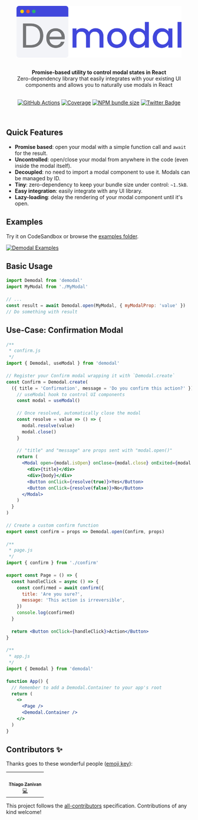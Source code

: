<p align="center">
  <img height="140" src="media/demodal.png" alt="Demodal Banner" align="center" />
</p>

<br />

<div align="center"><strong>Promise-based utility to control modal states in React</strong></div>
<div align="center">Zero-dependency library that easily integrates with your existing UI components and allows you to naturally use modals in React</div>

<br />

<div align="center">

[![GitHub Actions](https://img.shields.io/github/workflow/status/thiagozf/demodal/demodal%20tests?style=for-the-badge&labelColor=4147dc&logo=github&logoColor=white)](https://github.com/thiagozf/demodal/actions?query=workflow%3A%22demodal+tests%22)
[![Coverage](https://img.shields.io/codecov/c/gh/thiagozf/demodal?style=for-the-badge&labelColor=4147dc&logo=codecov&logoColor=white)](https://app.codecov.io/gh/thiagozf/demodal/)
[![NPM bundle size](https://img.shields.io/bundlephobia/minzip/demodal?style=for-the-badge&labelColor=4147dc&logoColor=white)](https://www.npmjs.com/package/demodal)
[![Twitter Badge](https://img.shields.io/badge/%23Demodal-4147dc?style=for-the-badge&labelColor=4147dc&logo=twitter&logoColor=white)](https://twitter.com/intent/tweet?url=https://github.com/thiagozf/demodal&text=Promise-based%20utility%20to%20control%20modal%20states%20in%20React!&hashtags=react,demodal)

</div>

<br/>

## Quick Features

- **Promise based**: open your modal with a simple function call and `await` for the result.
- **Uncontrolled**: open/close your modal from anywhere in the code (even inside the modal itself).
- **Decoupled**: no need to import a modal component to use it. Modals can be managed by ID.
- **Tiny**: zero-dependency to keep your bundle size under control: `~1.5kB`.
- **Easy integration**: easily integrate with any UI library.
- **Lazy-loading**: delay the rendering of your modal component until it's open.

## Examples

Try it on CodeSandbox or browse the [examples folder](https://github.com/thiagozf/demodal/tree/main/examples).

[![Demodal Examples](https://codesandbox.io/static/img/play-codesandbox.svg)](https://githubbox.com/thiagozf/demodal/tree/main/examples/basic)

## Basic Usage

```jsx
import Demodal from 'demodal'
import MyModal from './MyModal'

// ...
const result = await Demodal.open(MyModal, { myModalProp: 'value' })
// Do something with result
```

## Use-Case: Confirmation Modal

```jsx
/**
 * confirm.js
 */
import { Demodal, useModal } from 'demodal'

// Register your Confirm modal wrapping it with `Demodal.create`
const Confirm = Demodal.create(
  ({ title = 'Confirmation', message = 'Do you confirm this action?' }) => {
    // useModal hook to control UI components
    const modal = useModal()

    // Once resolved, automatically close the modal
    const resolve = value => () => {
      modal.resolve(value)
      modal.close()
    }

    // "title" and "message" are props sent with "modal.open()"
    return (
      <Modal open={modal.isOpen} onClose={modal.close} onExited={modal.remove}>
        <div>{title}</div>
        <div>{body}</div>
        <Button onClick={resolve(true)}>Yes</Button>
        <Button onClick={resolve(false)}>No</Button>
      </Modal>
    )
  }
)

// Create a custom confirm function
export const confirm = props => Demodal.open(Confirm, props)

/**
 * page.js
 */
import { confirm } from './confirm'

export const Page = () => {
  const handleClick = async () => {
    const confirmed = await confirm({
      title: 'Are you sure?',
      message: 'This action is irreversible',
    })
    console.log(confirmed)
  }

  return <Button onClick={handleClick}>Action</Button>
}

/**
 * app.js
 */
import { Demodal } from 'demodal'

function App() {
  // Remember to add a Demodal.Container to your app's root
  return (
    <>
      <Page />
      <Demodal.Container />
    </>
  )
}
```

## Contributors ✨

Thanks goes to these wonderful people ([emoji key](https://allcontributors.org/docs/en/emoji-key)):

<!-- ALL-CONTRIBUTORS-LIST:START - Do not remove or modify this section -->
<!-- prettier-ignore-start -->
<!-- markdownlint-disable -->
<table>
  <tr>
    <td align="center"><a href="https://github.com/thiagozf"><img src="https://avatars.githubusercontent.com/u/4684137?v=4?s=100" width="100px;" alt=""/><br /><sub><b>Thiago Zanivan</b></sub></a><br /><a href="https://github.com/thiagozf/demodal/commits?author=thiagozf" title="Code">💻</a></td>
  </tr>
</table>

<!-- markdownlint-restore -->
<!-- prettier-ignore-end -->

<!-- ALL-CONTRIBUTORS-LIST:END -->

This project follows the [all-contributors](https://github.com/all-contributors/all-contributors) specification. Contributions of any kind welcome!
